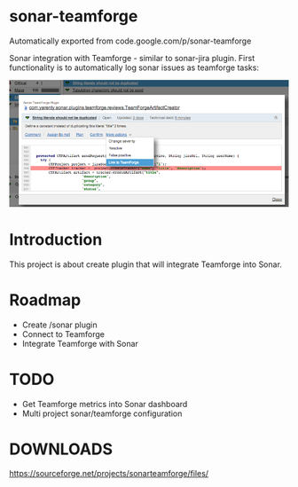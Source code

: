 # sonar-teamforge
Automatically exported from code.google.com/p/sonar-teamforge

Sonar integration with Teamforge - similar to sonar-jira plugin.
First functionality is to automatically log sonar issues as teamforge tasks: 

![alt tag](https://raw.githubusercontent.com/yarenty/sonar-teamforge/master/docs/images/sonar_teamforge_report.png)


# Introduction
This project is about create plugin that will integrate Teamforge into Sonar.

# Roadmap
* Create /sonar plugin
* Connect to Teamforge
* Integrate Teamforge with Sonar

# TODO
* Get Teamforge metrics into Sonar dashboard
* Multi project sonar/teamforge configuration
 
# DOWNLOADS
  https://sourceforge.net/projects/sonarteamforge/files/

